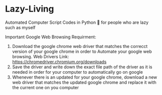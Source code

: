 # Lazy-Living
Automated Computer Script Codes in Python 🐍 for people who are lazy such as myself



Important Google Web Browsing Requirment:
  1) Download the google chrome web driver that matches the correcct version of your google chrome in order to Automate your google web browsing. Web Drivers Link: https://chromedriver.chromium.org/downloads
  2) Save the driver and write down the exact file path of the driver as it is needed in order for your computer to automatically go on google
  3) Whenever there is an updated for your google chrome, download a new web driver that matches the updated google chrome and replace it with the current one on you computer
